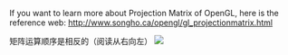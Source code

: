 If you want to learn more about Projection Matrix of OpenGL, here is the reference web: http://www.songho.ca/opengl/gl_projectionmatrix.html

矩阵运算顺序是相反的（阅读从右向左）
<img src="http://latex.codecogs.com/gif.latex?V _ { c l i p } = M _ { p r o j e c t i o n } \cdot M _ { v i e w } \cdot M _ { m o d e l } \cdot V _ { l o c a l }" />
